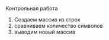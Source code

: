 Контрольная работа

1. Создаем массив из строк
2. сравниваем количество символов
3. выводим новый массив